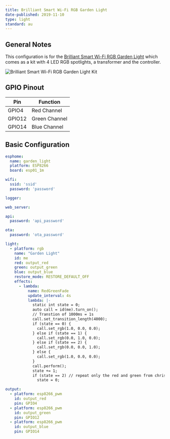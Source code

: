 ```yaml
---
title: Brilliant Smart Wi-Fi RGB Garden Light
date-published: 2019-11-10
type: light
standard: au
---
```


## General Notes

This configuration is for the [Brilliant Smart Wi-Fi RGB Garden Light](https://www.brilliantsmart.com.au/smart-products/garden/smart-garden-kit/)
which comes as a kit with 4 LED RGB spotlights, a transformer and the controller.

![Brilliant Smart Wi-Fi RGB Garden Light Kit](/Brilliant-Smart-Wi-Fi-RGB-Garden-Light.jpg "Brilliant Smart Wi-Fi RGB Garden Light Kit")

## GPIO Pinout

| Pin     | Function      |
|---------|---------------|
| GPIO4   | Red Channel   |
| GPIO12  | Green Channel |
| GPIO14  | Blue Channel  |

## Basic Configuration

```yaml
esphome:
  name: garden_light
  platform: ESP8266
  board: esp01_1m

wifi:
  ssid: 'ssid'
  password: 'password'

logger:

web_server:

api:
  password: 'api_password'

ota:
  password: 'ota_password'

light:
  - platform: rgb
    name: "Garden Light"
    id: me
    red: output_red
    green: output_green
    blue: output_blue
    restore_mode: RESTORE_DEFAULT_OFF
    effects:
      - lambda:
          name: RedGreenFade
          update_interval: 4s
          lambda: |-
            static int state = 0;
            auto call = id(me).turn_on();
            // Transtion of 1000ms = 1s
            call.set_transition_length(4000);
            if (state == 0) {
              call.set_rgb(1.0, 0.0, 0.0);
            } else if (state == 1) {
              call.set_rgb(0.0, 1.0, 0.0);
            } else if (state == 2) {
              call.set_rgb(0.0, 0.0, 1.0);
            } else {
              call.set_rgb(1.0, 0.0, 0.0);
            }
            call.perform();
            state += 1;
            if (state == 2) // repeat only the red and green from christmas
              state = 0;

output:
  - platform: esp8266_pwm
    id: output_red
    pin: GPIO4
  - platform: esp8266_pwm
    id: output_green
    pin: GPIO12
  - platform: esp8266_pwm
    id: output_blue
    pin: GPIO14
```
